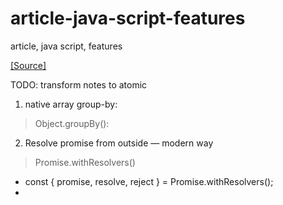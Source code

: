 # article-java-script-features

article, java script, features

[[Source]](https://freedium.cfd/https://medium.com/coding-beauty/es15-javascript-features-fc2d1f7a00ce)

TODO: transform notes to atomic

1. native array group-by:

  > Object.groupBy():

2. Resolve promise from outside — modern way

  > Promise.withResolvers()

- const { promise, resolve, reject } = Promise.withResolvers();
-
